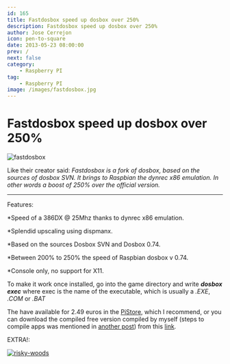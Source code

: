```yaml
---
id: 165
title: Fastdosbox speed up dosbox over 250%
description: Fastdosbox speed up dosbox over 250%
author: Jose Cerrejon
icon: pen-to-square
date: 2013-05-23 08:00:00
prev: /
next: false
category:
    - Raspberry PI
tag:
    - Raspberry PI
image: /images/fastdosbox.jpg
---
```


# Fastdosbox speed up dosbox over 250%

![fastdosbox](/images/fastdosbox.jpg)

Like their creator said: _Fastdosbox is a fork of dosbox, based on the sources of dosbox SVN. It brings to Raspbian the dynrec x86 emulation.
In other words a boost of 250% over the official version._

---

Features:

\*Speed of a 386DX @ 25Mhz thanks to dynrec x86 emulation.

\*Splendid upscaling using dispmanx.

\*Based on the sources Dosbox SVN and Dosbox 0.74.

\*Between 200% to 250% the speed of Raspbian dosbox v 0.74.

\*Console only, no support for X11.

To make it work once installed, go into the game directory and write **_dosbox exec_** where exec is the name of the executable, which is usually a _.EXE_, _.COM_ or _.BAT_

The have available for 2.49 euros in the [PiStore](https://store.raspberrypi.com/projects/fastdosbox), which I recommend, or you can download the compiled free version compiled by myself (steps to compile apps was mentioned in [another post](/post.php?id=162)) from this [link](/res/fastdosbox_1.5-1_armhf.deb).

EXTRA!:

<a href="/res/risky-woods.zip">![risky-woods](/images/rwood.jpg "¡Download and play Risky Woods!")</a>
